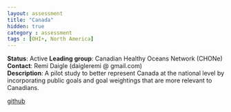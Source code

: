```yaml
---
layout: assessment
title: "Canada"
hidden: true
category : assessment
tags : [OHI+, North America]
---
```


**Status**: Active
**Leading group**: Canadian Healthy Oceans Network (CHONe)  
**Contact**: Remi Daigle (daigleremi @ gmail.com)  
**Description**: A pilot study to better represent Canada at the national level by incorporating public goals and goal weightings that are more relevant to Canadians.

<a href="https://github.com/OHI-Science/ohi-canada" target="_blank">github</a>

